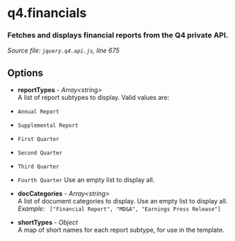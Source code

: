 # q4.financials

### Fetches and displays financial reports from the Q4 private API.

*Source file: `jquery.q4.api.js`, line 675*  



## Options
- **reportTypes** - *Array&lt;string&gt;*  
A list of report subtypes to display.
Valid values are:
- `Annual Report`
- `Supplemental Report`
- `First Quarter`
- `Second Quarter`
- `Third Quarter`
- `Fourth Quarter`
Use an empty list to display all.  

- **docCategories** - *Array&lt;string&gt;*  
A list of document categories to display.
Use an empty list to display all.  
*Example:* ` ["Financial Report", "MD&A", "Earnings Press Release"]`  

- **shortTypes** - *Object*  
A map of short names for each report subtype,
for use in the template.  


